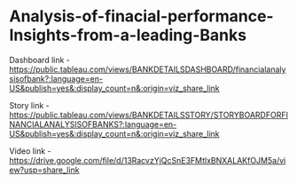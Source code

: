 # Analysis-of-finacial-performance-Insights-from-a-leading-Banks


Dashboard link -https://public.tableau.com/views/BANKDETAILSDASHBOARD/financialanalysisofbank?:language=en-US&publish=yes&:display_count=n&:origin=viz_share_link

Story link -https://public.tableau.com/views/BANKDETAILSSTORY/STORYBOARDFORFINANCIALANALYSISOFBANKS?:language=en-US&publish=yes&:display_count=n&:origin=viz_share_link

Video link -https://drive.google.com/file/d/13RacvzYjQcSnE3FMtlxBNXALAKfOJM5a/view?usp=share_link
